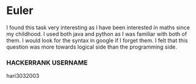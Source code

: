 # Euler 
I found this task very interesting as I have been interested in maths since my childhood. I used both java and python as I was familiar with both of them. I would look for the syntax in google if I forget them. I felt that this question was more towards logical side than the programming side.

### HACKERRANK USERNAME
hari3032003
